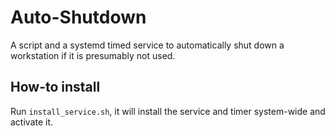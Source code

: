 # Auto-Shutdown
A script and a systemd timed service to automatically shut down a workstation if it is presumably not used.

## How-to install
Run `install_service.sh`, it will install the service and timer system-wide and activate it.